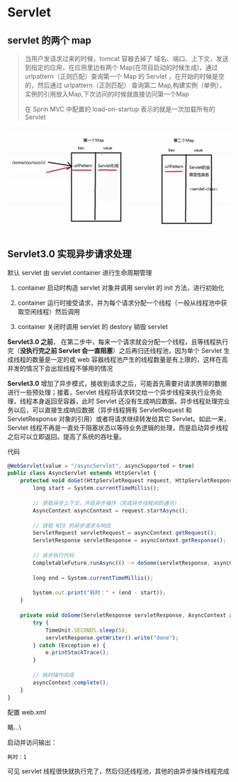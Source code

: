 # Servlet

## servlet 的两个 map

> 当用户发请求过来的时候，tomcat 容器去掉了 域名、端口、上下文，发送到指定的应用，在应用里边有两个 Map(在项目启动的时候生成)，通过 urlpattern（正则匹配）查询第一个 Map 的 Servlet ，在开始的时候是空的，然后通过 urlpattern（正则匹配） 查询第二 Map,构建实例（单例），实例的引用放入Map,下次访问的时候就直接访问第一个Map
>
> 在 Sprin MVC 中配置的 load-on-startup 表示的就是一次加载所有的 Servlet

![](imgs/1.png)

## Servlet3.0  实现异步请求处理

默认 servlet 由 servlet container 进行生命周期管理

1. container 启动时构造 servlet 对象并调用 servlet 的 init 方法，进行初始化

2. container 运行时接受请求，并为每个请求分配一个线程（一般从线程池中获取空闲线程）然后调用

3. container 关闭时调用 servlet 的 destory 销毁 servlet



**Servlet3.0 之前**， 在第二步中，每来一个请求就会分配一个线程，且等线程执行完（**没执行完之前 Servlet 会一直阻塞**）之后再归还线程池，因为单个 Servlet 生成线程的数量是一定的或 web 容器线程池产生的线程数量是有上限的，这样在高并发的情况下会出现线程不够用的情况



**Servlet3.0** 增加了异步模式，接收到请求之后，可能首先需要对请求携带的数据进行一些预处理；接着，Servlet 线程将请求转交给一个异步线程来执行业务处理，线程本身返回至容器，此时 Servlet 还没有生成响应数据，异步线程处理完业务以后，可以直接生成响应数据（异步线程拥有 ServletRequest 和 ServletResponse 对象的引用）或者将请求继续转发给其它 Servlet。如此一来， Servlet 线程不再是一直处于阻塞状态以等待业务逻辑的处理，而是启动异步线程之后可以立即返回。提高了系统的吞吐量。

代码

```javascript
@WebServlet(value = "/asyncServlet", asyncSupported = true)
public class AsyncServlet extends HttpServlet {
    protected void doGet(HttpServletRequest request, HttpServletResponse response) throws ServletException, IOException {
        long start = System.currentTimeMillis();

        // 获取异步上下文，开启异步操作（完成异步线程间的通讯）
        AsyncContext asyncContext = request.startAsync();
        
        // 获取 NIO 的异步请求与响应
        ServletRequest servletRequest = asyncContext.getRequest();
        ServletResponse servletResponse = asyncContext.getResponse();
        
        // 异步执行代码
		CompletableFuture.runAsync(() -> doSome(servletResponse, asyncContext));

        long end = System.currentTimeMillis();

        System.out.print("耗时：" + (end - start));
    }

    private void doSome(ServletResponse servletResponse, AsyncContext asyncContext) {
        try {
            TimeUnit.SECONDS.sleep(5);
            servletResponse.getWriter().write("done");
        } catch (Exception e) {
            e.printStackTrace();
        }

        // 耗时操作完成
        asyncContext.complete();
    }
}
```

配置 web.xml

略...\

启动并访问输出：

```
耗时：1
```

可见 servlet 线程很快就执行完了，然后归还线程池，其他的由异步操作线程完成





